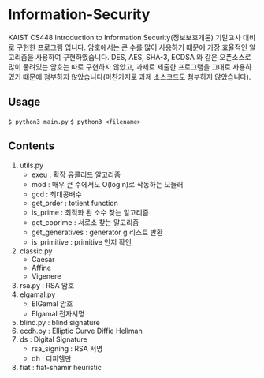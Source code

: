# Information-Security
KAIST CS448 Introduction to Information Security(정보보호개론) 기말고사 대비로 구현한 프로그램 입니다. 암호에서는 큰 수를 많이 사용하기 떄문에 가장 효율적인 알고리즘을 사용하여 구현하였습니다. DES, AES, SHA-3, ECDSA 와 같은 오픈소스로 많이 풀려있는 암호는 따로 구현하지 않았고, 과제로 제출한 프로그램을 그대로 사용하였기 떄문에 첨부하지 않았습니다(마찬가지로 과제 소스코드도 첨부하지 않았습니다).

## Usage
`$ python3 main.py`
`$ python3 <filename>`

## Contents
1. utils.py
    - exeu : 확장 유클리드 알고리즘
    - mod : 매우 큰 수에서도 O(log n)로 작동하는 모듈러
    - gcd : 최대공배수
    - get_order : totient function
    - is_prime : 최적화 된 소수 찾는 알고리즘
    - get_coprime : 서로소 찾는 알고리즘
    - get_generatives : generator g 리스트 반환
    - is_primitive : primitive 인지 확인
2. classic.py
    - Caesar
    - Affine
    - Vigenere
3. rsa.py : RSA 암호
4. elgamal.py
    - ElGamal 암호 
    - Elgamal 전자서명
5. blind.py : blind signature 
6. ecdh.py : Elliptic Curve Diffie Hellman
7. ds : Digital Signature
    - rsa_signing : RSA 서명
    - dh : 디피헬만
7. fiat : fiat-shamir heuristic